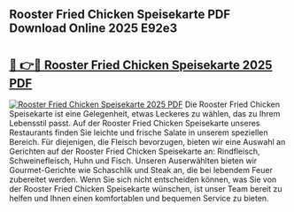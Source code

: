 ## Rooster Fried Chicken Speisekarte PDF Download Online 2025 E92e3

# <h2><a href="http://gcbpm94.nevu.top/?p=Rooster+Fried+Chicken+Speisekarte">🔗 👉🔴 Rooster Fried Chicken Speisekarte 2025 PDF</a></h2>

[![Rooster Fried Chicken Speisekarte 2025 PDF](https://i.imgur.com/dBaPXMq.png)](http://gcbpm94.nevu.top/?p=Rooster+Fried+Chicken+Speisekarte)
Die Rooster Fried Chicken Speisekarte ist eine Gelegenheit, etwas Leckeres zu wählen, das zu Ihrem Lebensstil passt. Auf der Rooster Fried Chicken Speisekarte unseres Restaurants finden Sie leichte und frische Salate in unserem speziellen Bereich. Für diejenigen, die Fleisch bevorzugen, bieten wir eine Auswahl an Gerichten auf der Rooster Fried Chicken Speisekarte an: Rindfleisch, Schweinefleisch, Huhn und Fisch. Unseren Auserwählten bieten wir Gourmet-Gerichte wie Schaschlik und Steak an, die bei lebendem Feuer zubereitet werden. Wenn Sie sich nicht entscheiden können, was Sie von der Rooster Fried Chicken Speisekarte wünschen, ist unser Team bereit zu helfen und Ihnen einen komfortablen und bequemen Service zu bieten.
